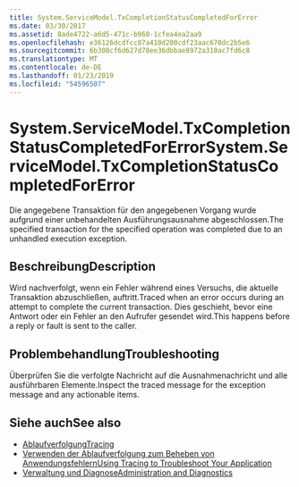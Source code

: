 ```yaml
---
title: System.ServiceModel.TxCompletionStatusCompletedForError
ms.date: 03/30/2017
ms.assetid: 8ade4722-a6d5-471c-b960-1cfea4ea2aa9
ms.openlocfilehash: e36126dcdfcc87a410d200cdf23aac670dc2b5e6
ms.sourcegitcommit: 6b308cf6d627d78ee36dbbae8972a310ac7fd6c8
ms.translationtype: MT
ms.contentlocale: de-DE
ms.lasthandoff: 01/23/2019
ms.locfileid: "54596507"
---
```

# <a name="systemservicemodeltxcompletionstatuscompletedforerror"></a><span data-ttu-id="4fdb9-102">System.ServiceModel.TxCompletionStatusCompletedForError</span><span class="sxs-lookup"><span data-stu-id="4fdb9-102">System.ServiceModel.TxCompletionStatusCompletedForError</span></span>
<span data-ttu-id="4fdb9-103">Die angegebene Transaktion für den angegebenen Vorgang wurde aufgrund einer unbehandelten Ausführungsausnahme abgeschlossen.</span><span class="sxs-lookup"><span data-stu-id="4fdb9-103">The specified transaction for the specified operation was completed due to an unhandled execution exception.</span></span>  
  
## <a name="description"></a><span data-ttu-id="4fdb9-104">Beschreibung</span><span class="sxs-lookup"><span data-stu-id="4fdb9-104">Description</span></span>  
 <span data-ttu-id="4fdb9-105">Wird nachverfolgt, wenn ein Fehler während eines Versuchs, die aktuelle Transaktion abzuschließen, auftritt.</span><span class="sxs-lookup"><span data-stu-id="4fdb9-105">Traced when an error occurs during an attempt to complete the current transaction.</span></span> <span data-ttu-id="4fdb9-106">Dies geschieht, bevor eine Antwort oder ein Fehler an den Aufrufer gesendet wird.</span><span class="sxs-lookup"><span data-stu-id="4fdb9-106">This happens before a reply or fault is sent to the caller.</span></span>  
  
## <a name="troubleshooting"></a><span data-ttu-id="4fdb9-107">Problembehandlung</span><span class="sxs-lookup"><span data-stu-id="4fdb9-107">Troubleshooting</span></span>  
 <span data-ttu-id="4fdb9-108">Überprüfen Sie die verfolgte Nachricht auf die Ausnahmenachricht und alle ausführbaren Elemente.</span><span class="sxs-lookup"><span data-stu-id="4fdb9-108">Inspect the traced message for the exception message and any actionable items.</span></span>  
  
## <a name="see-also"></a><span data-ttu-id="4fdb9-109">Siehe auch</span><span class="sxs-lookup"><span data-stu-id="4fdb9-109">See also</span></span>
- [<span data-ttu-id="4fdb9-110">Ablaufverfolgung</span><span class="sxs-lookup"><span data-stu-id="4fdb9-110">Tracing</span></span>](../../../../../docs/framework/wcf/diagnostics/tracing/index.md)
- [<span data-ttu-id="4fdb9-111">Verwenden der Ablaufverfolgung zum Beheben von Anwendungsfehlern</span><span class="sxs-lookup"><span data-stu-id="4fdb9-111">Using Tracing to Troubleshoot Your Application</span></span>](../../../../../docs/framework/wcf/diagnostics/tracing/using-tracing-to-troubleshoot-your-application.md)
- [<span data-ttu-id="4fdb9-112">Verwaltung und Diagnose</span><span class="sxs-lookup"><span data-stu-id="4fdb9-112">Administration and Diagnostics</span></span>](../../../../../docs/framework/wcf/diagnostics/index.md)
